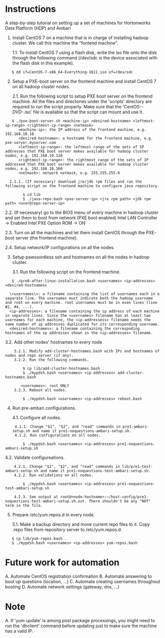 # Instructions
A step-by-step tutorial on setting up a set of machines for Hortonworks Data Platform (HDP) and Ambari 

1. Install CentOS 7 on a machine that is in charge of installing hadoop cluster. We call this machine the "fontend machine".

   1.1. To install CentOS 7 using a flash disk, write the iso file onto the disk through the following command (/dev/sdc is the device associated with the flash disk in this example).
```
   $ dd if=CentOS-7-x86_64-Everything-1611.iso of=/dev/sdc
```

2. Setup a PXE-boot server on the frontend machine and install CentOS 7 on all hadoop cluster nodes.

   2.1. Run the following script to setup PXE boot server on the frontend machine. All the files and directories under the 'scripts' directory are required to run the script properly. Make sure that the 'CentOS-*-DVD-*.iso' file is available so that the script can mount and use it.
```
   $ ./pxe-boot-server.sh <machine-ip> <desired-hostname> <leftmost-ip-range> <rightmost-ip-range> <netmask>
      <machine-ip>: the IP address of the frontend machine, e.g. 192.168.10.10
      <desired-hostname>: a hostname for the frontend machine, e.g. pxe-server.myserver.com
      <leftmost-ip-range>: the leftmost range of the sets of IP addresses that PXE boot server makes available for hadoop cluster nodes, e.g. 192.168.10.120
      <rightmost-ip-range>: the rightmost range of the sets of IP addressed that PXE boot server makes available for hadoop cluster nodes, e.g. 192.168.10.160
      <netmask>: network netmask, e.g. 255.255.255.0
```
      2.1.1. (If necessary) download jre/jdk rpm files and run the following script on the frontend machine to configure java repository.
```
        $ cd lib
        $ ./java-repo.bash <pxe-server-ip> <jre rpm path> <jdk rpm path> <user@repo-server-ip>
```

   2.2. (If necessary) go to the BIOS menu of every machine in hadoop cluster and set them to boot from network (PXE boot enabled)
   Intel LAN Controller -> Enabled
   Intel PXE Option ROM -> ON

   2.3. Turn on all the machines and let them install CentOS through the PXE-boot server (the frontend machine).

   2.4. Setup network/IP configurations on all the nodes.

3. Setup pawssordless ssh and hostnames on all the nodes in hadoop cluster.

   3.1. Run the following script on the frontend machine.
```
   $ ./pre0-after-linux-installation.bash <usernames> <ip-addresses> <desired-hostnames>
```
      \<usernames\>: a filename containing the list of usernames each in a separate line. The usernames must indicate both the hadoop username and root on every machine. root usernames must be in even lines (line #2, #4, ...).
      <ip-addresses>: a filename containing the ip address of each machine in separate lines. Since the <usernames> filename has at least two usernames for each machine, the <ip-addressess> filename needs the same number of ip addresses duplicated for its corresponding username.
      <desired-hostnames>: a filename containing the correspnding hostnames of the ip addresses shown in the <ip-addresses> filename. 
   3.2. Add other nodes' hostnames to every node

        3.2.1. Modify add-cluster-hostnames.bash with IPs and hostnames of nodes and repo server (if any).
        3.2.2. Run the following commands.
```
        $ cp lib/add-cluster-hostnames.bash .
        $ ./mypdsh.bash <usernames> <ip-addresses> add-cluster-hostnames.bash
```
           <usernames>: root ONLY
        3.2.3. Reboot all nodes.
```
        $ ./mypdsh.bash <usernames> <ip-addresses> reboot.bash
```

4. Run pre-ambari configurations.

   4.1. Configure all nodes.

        4.1.1. Change "$1", "$2", and "read" commands in pre1-ambari-setup.sh and name it pre1-noquestions-ambari-setup.sh.
        4.1.2. Run configurations on all nodes.
```
        $ ./mypdsh.bash <usernames> <ip-addresses> pre1-noquestions-ambari-setup.sh
```
   4.2. Validate configureations.

        4.2.1. Change "$1", "$2", and "read" commands in lib/pre1-test-ambari-setup.sh and name it pre1-noquestions-test-ambari-setup.sh.
        4.2.2. Run validations on all nodes.
```
        $ ./mypdsh.bash <usernames> <ip-addresses> pre1-noquestions-test-ambari-setup.sh
```
        4.2.3. See output at root@<node-hostname>:~/host-config/pre1-noquestions-test-ambari-setup.sh.out. There shouldn't be any "NOT" term in the file.

5. Prepare /etc/yum.repos.d in every node.

   5.1. Make a backup directory and move current repo files to it. Copy .repo files from repository server to /etc/yum.repos.d.
```
   $ cp lib/yum-repos.bash .
   $ ./mypdsh.bash <usernames> <ip-addresses> yum-repos.bash
```

# Future work for automation
A. Automate CentOS registration confirmation
B. Automate answering to boot up questions (location, ...)
C. Automate creating usernames throughout booting
D. Automate network settings (gateway, dns, ...)

# Note
A. If 'yum update' is among post package processings, you might need to run the 'dhclient' command before updating just to make sure the machine has a valid IP. 

